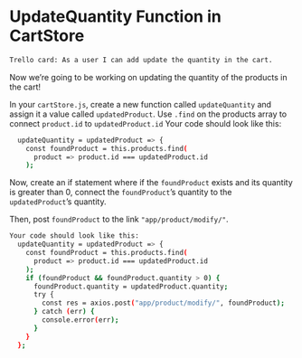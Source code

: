 # UpdateQuantity Function in CartStore
```sh
Trello card: As a user I can add update the quantity in the cart.
```

Now we’re going to be working on updating the quantity of the products in the cart!

In your `cartStore.js`, create a new function called `updateQuantity` and assign it a value called `updatedProduct`.
Use `.find` on the products array to connect `product.id` to `updatedProduct.id`
Your code should look like this:
```sh
  updateQuantity = updatedProduct => {
    const foundProduct = this.products.find(
      product => product.id === updatedProduct.id
    );
```
Now, create an if statement where if the `foundProduct` exists and its quantity is greater than 0, connect the `foundProduct`’s quantity to the `updatedProduct`’s quantity.

Then, post `foundProduct` to the link `"app/product/modify/"`.
```sh
Your code should look like this:
  updateQuantity = updatedProduct => {
    const foundProduct = this.products.find(
      product => product.id === updatedProduct.id
    );
    if (foundProduct && foundProduct.quantity > 0) {
      foundProduct.quantity = updatedProduct.quantity;
      try {
        const res = axios.post("app/product/modify/", foundProduct);
      } catch (err) {
        console.error(err);
      }
    }
  };

 

